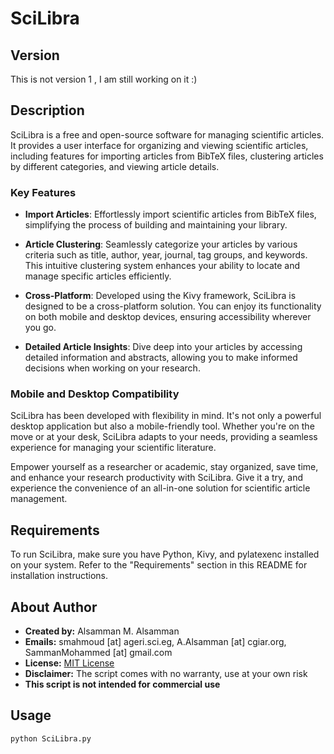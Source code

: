 # SciLibra
## Version
This is not version 1 , I am still working on it :)
## Description

SciLibra is a free and open-source software for managing scientific articles. It provides a user interface for organizing and viewing scientific articles, including features for importing articles from BibTeX files, clustering articles by different categories, and viewing article details.

### Key Features

- **Import Articles**: Effortlessly import scientific articles from BibTeX files, simplifying the process of building and maintaining your library.

- **Article Clustering**: Seamlessly categorize your articles by various criteria such as title, author, year, journal, tag groups, and keywords. This intuitive clustering system enhances your ability to locate and manage specific articles efficiently.

- **Cross-Platform**: Developed using the Kivy framework, SciLibra is designed to be a cross-platform solution. You can enjoy its functionality on both mobile and desktop devices, ensuring accessibility wherever you go.

- **Detailed Article Insights**: Dive deep into your articles by accessing detailed information and abstracts, allowing you to make informed decisions when working on your research.

### Mobile and Desktop Compatibility

SciLibra has been developed with flexibility in mind. It's not only a powerful desktop application but also a mobile-friendly tool. Whether you're on the move or at your desk, SciLibra adapts to your needs, providing a seamless experience for managing your scientific literature.

Empower yourself as a researcher or academic, stay organized, save time, and enhance your research productivity with SciLibra. Give it a try, and experience the convenience of an all-in-one solution for scientific article management.

## Requirements

To run SciLibra, make sure you have Python, Kivy, and pylatexenc installed on your system. Refer to the "Requirements" section in this README for installation instructions.

## About Author

- **Created by:** Alsamman M. Alsamman
- **Emails:** smahmoud [at] ageri.sci.eg, A.Alsamman [at] cgiar.org, SammanMohammed [at] gmail.com
- **License:** [MIT License](https://opensource.org/licenses/MIT)
- **Disclaimer:** The script comes with no warranty, use at your own risk
- **This script is not intended for commercial use**

## Usage

```{r}
python SciLibra.py
